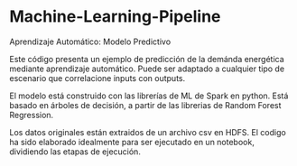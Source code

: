 # Machine-Learning-Pipeline
Aprendizaje Automático: Modelo Predictivo

Este código presenta un ejemplo de predicción de la demánda energética mediante aprendizaje automático. Puede ser adaptado a cualquier tipo de escenario que correlacione inputs con outputs.

El modelo está construido con las librerías de ML de Spark en python. Está basado en árboles de decisión, a partir de las librerias de Random Forest Regression. 

Los datos originales están extraidos de un archivo csv en HDFS. El codigo ha sido elaborado idealmente para ser ejecutado en un notebook, dividiendo las etapas de ejecución. 

